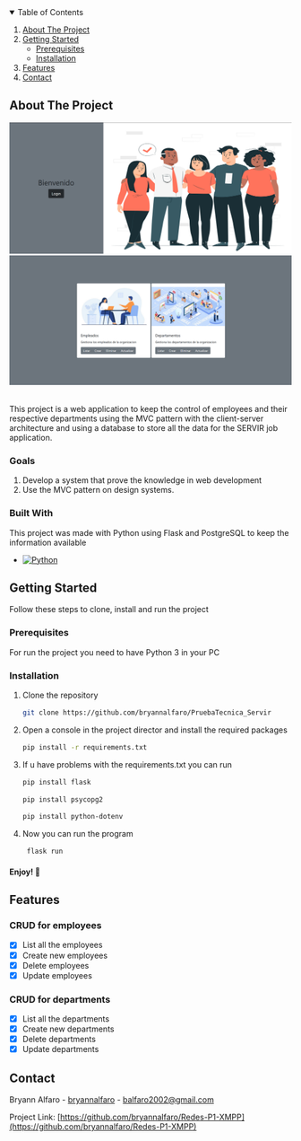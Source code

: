 <!-- REFERENCE OF TEMPLATE: https://www.readme-templates.com/ -->
<!-- TABLE OF CONTENTS -->
<details open="open">
  <summary>Table of Contents</summary>
  <ol>
    <li>
      <a href="#about-the-project">About The Project</a>
    </li>
    <li>
      <a href="#getting-started">Getting Started</a>
      <ul>
        <li><a href="#prerequisites">Prerequisites</a></li>
        <li><a href="#installation">Installation</a></li>
      </ul>
    </li>
    <li><a href="#features">Features</a></li>
    <li><a href="#contact">Contact</a></li>
  </ol>
</details>



<!-- ABOUT THE PROJECT -->
## About The Project

![Screenshot](/screenshots/login.png)
![Screenshot](/screenshots/selections.png)

<br>This project is a web application to keep the control of employees and their respective departments using the MVC pattern 
with the client-server architecture and using a database to store all the data for the SERVIR job application. 

### Goals

1. Develop a system that prove the knowledge in web development
2. Use the MVC pattern on design systems.

### Built With

This project was made with Python using Flask and PostgreSQL to keep the information available


* [![Python][Python.com]][Python-url]




<!-- GETTING STARTED -->
## Getting Started

Follow these steps to clone, install and run the project

### Prerequisites

For run the project you need to have Python 3 in your PC


### Installation

1. Clone the repository
   ```sh
   git clone https://github.com/bryannalfaro/PruebaTecnica_Servir
   ```
2. Open a console in the project director and install the required packages
   ```sh
   pip install -r requirements.txt
   ```
3. If u have problems with the requirements.txt you can run
    ```sh
   pip install flask
   ```
   ```sh
   pip install psycopg2
   ```
   ```sh
   pip install python-dotenv
   ```
4. Now you can run the program
   ```sh
    flask run
   ```
#### Enjoy! :partying_face:


<!-- FEATURES -->
## Features
### CRUD for employees

- [x] List all the employees 
- [x] Create new employees
- [x] Delete employees
- [x] Update employees

### CRUD for departments

- [x] List all the departments 
- [x] Create new departments
- [x] Delete departments
- [x] Update departments

<!-- CONTACT -->
## Contact

Bryann Alfaro - [bryannalfaro](https://github.com/bryannalfaro) - balfaro2002@gmail.com

Project Link: [https://github.com/bryannalfaro/Redes-P1-XMPP](https://github.com/bryannalfaro/Redes-P1-XMPP)









[Python.com]: https://img.shields.io/badge/Python-FFD43B?style=for-the-badge&logo=python&logoColor=blue
[Python-url]: https://www.python.org/

